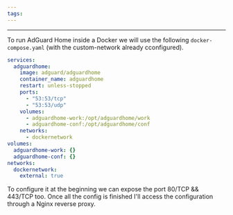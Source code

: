 ```yaml
---
tags:
---
```

---

To run AdGuard Home inside a Docker we will use the following `docker-compose.yaml` (with the custom-network already cconfigured).


```yaml
services:
  adguardhome:
    image: adguard/adguardhome
    container_name: adguardhome
    restart: unless-stopped
    ports:
      - "53:53/tcp"
      - "53:53/udp"
    volumes:
      - adguardhome-work:/opt/adguardhome/work
      - adguardhome-conf:/opt/adguardhome/conf
    networks:
      - dockernetwork
volumes:
  adguardhome-work: {}
  adguardhome-conf: {}
networks:
  dockernetwork:
    external: true
```

To configure it at the beginning we can expose the port 80/TCP && 443/TCP too. Once all the config is finished I'll access the configuration through a Nginx reverse proxy.
